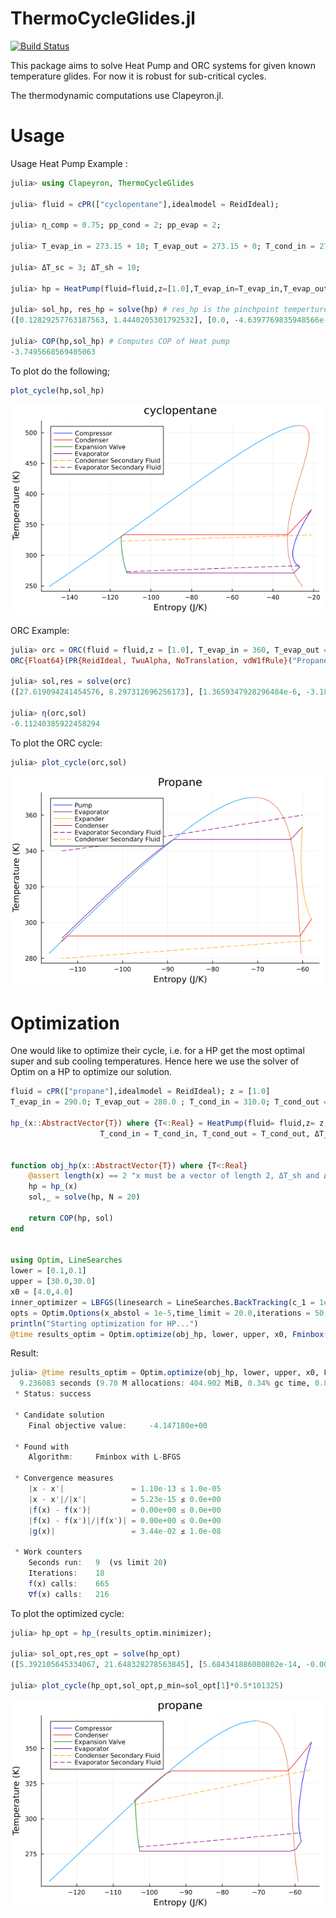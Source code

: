 # ThermoCycleGlides.jl

[![Build Status](https://github.com/Sush1090/ThermoCycleGlides.jl/actions/workflows/CI.yml/badge.svg?branch=main)](https://github.com/Sush1090/ThermoCycleGlides.jl/actions/workflows/CI.yml?query=branch%3Amain)

This package aims to solve Heat Pump and ORC systems for given known temperature glides. For now it is robust for sub-critical cycles. 

The thermodynamic computations use Clapeyron.jl. 

# Usage
Usage Heat Pump Example :

```julia
julia> using Clapeyron, ThermoCycleGlides

julia> fluid = cPR(["cyclopentane"],idealmodel = ReidIdeal);

julia> η_comp = 0.75; pp_cond = 2; pp_evap = 2;

julia> T_evap_in = 273.15 + 10; T_evap_out = 273.15 + 0; T_cond_in = 273.15 + 50;  T_cond_out = 273.15+60;

julia> ΔT_sc = 3; ΔT_sh = 10;

julia> hp = HeatPump(fluid=fluid,z=[1.0],T_evap_in=T_evap_in,T_evap_out = T_evap_out,T_cond_in = T_cond_in,T_cond_out=T_cond_out,η_comp=η_comp,pp_evap=pp_evap,pp_cond=pp_cond,ΔT_sc = ΔT_sc,ΔT_sh = ΔT_sh);

julia> sol_hp, res_hp = solve(hp) # res_hp is the pinchpoint temperture residue.
([0.12829257763187563, 1.4440205301792532], [0.0, -4.6397769835948566e-5])
 
julia> COP(hp,sol_hp) # Computes COP of Heat pump
-3.7495668569405063
```

To plot do the following;

```julia
plot_cycle(hp,sol_hp)
```

![HP_cyclopentane](Images/hp_cyclopentane.png)


ORC Example:

```julia
julia> orc = ORC(fluid = fluid,z = [1.0], T_evap_in = 360, T_evap_out = 340, T_cond_in = 280, T_cond_out = 290, η_expander = 0.75, η_pump = 0.8, ΔT_sh = 7.0, ΔT_sc= 3.0, pp_evap = 3.0, pp_cond = 3)
ORC{Float64}(PR{ReidIdeal, TwuAlpha, NoTranslation, vdW1fRule}("Propane"), [1.0], 360.0, 340.0, 7.0, 280.0, 290.0, 3.0, 0.8, 0.75, 3.0, 3.0)

julia> sol,res = solve(orc)
([27.619094241454576, 8.297312696256173], [1.3659347928296484e-6, -3.1898690622256254e-6])

julia> η(orc,sol)
-0.11240385922458294
```

To plot the ORC cycle: 

```julia
julia> plot_cycle(orc,sol)
```

![orc_propane](Images/orc_propane.png)

# Optimization

One would like to optimize their cycle, i.e. for a HP get the most optimal super and sub cooling temperatures. 
Hence here we use the solver of Optim on a HP to optimize our solution. 

```julia
fluid = cPR(["propane"],idealmodel = ReidIdeal); z = [1.0]
T_evap_in = 290.0; T_evap_out = 280.0 ; T_cond_in = 310.0; T_cond_out = 335.0; η_comp = 0.75; pp_evap = 3; pp_cond = 3; 

hp_(x::AbstractVector{T}) where {T<:Real} = HeatPump(fluid= fluid,z= z,T_evap_in= T_evap_in,T_evap_out = T_evap_out,ΔT_sh =  x[1], 
                    T_cond_in = T_cond_in, T_cond_out = T_cond_out, ΔT_sc = x[2], η_comp = η_comp, pp_evap = pp_evap, pp_cond = pp_cond)


function obj_hp(x::AbstractVector{T}) where {T<:Real}
    @assert length(x) == 2 "x must be a vector of length 2, ΔT_sh and ΔT_sc"
    hp = hp_(x)
    sol,_ = solve(hp, N = 20)

    return COP(hp, sol)
end


using Optim, LineSearches
lower = [0.1,0.1]
upper = [30.0,30.0] 
x0 = [4.0,4.0]
inner_optimizer = LBFGS(linesearch = LineSearches.BackTracking(c_1 = 1e-5,ρ_hi = 1.0))
opts = Optim.Options(x_abstol = 1e-5,time_limit = 20.0,iterations = 50,outer_iterations = 50)
println("Starting optimization for HP...")
@time results_optim = Optim.optimize(obj_hp, lower, upper, x0, Fminbox(inner_optimizer),autodiff = :forward,opts)
```


Result: 

```julia
julia> @time results_optim = Optim.optimize(obj_hp, lower, upper, x0, Fminbox(inner_optimizer),autodiff = :forward,opts)
  9.236083 seconds (9.70 M allocations: 404.902 MiB, 0.34% gc time, 0.86% compilation time: 85% of which was recompilation)
 * Status: success

 * Candidate solution
    Final objective value:     -4.147180e+00

 * Found with
    Algorithm:     Fminbox with L-BFGS

 * Convergence measures
    |x - x'|               = 1.10e-13 ≤ 1.0e-05
    |x - x'|/|x'|          = 5.23e-15 ≰ 0.0e+00
    |f(x) - f(x')|         = 0.00e+00 ≤ 0.0e+00
    |f(x) - f(x')|/|f(x')| = 0.00e+00 ≤ 0.0e+00
    |g(x)|                 = 3.44e-02 ≰ 1.0e-08

 * Work counters
    Seconds run:   9  (vs limit 20)
    Iterations:    18
    f(x) calls:    665
    ∇f(x) calls:   216
```

To plot the optimized cycle:

```julia
julia> hp_opt = hp_(results_optim.minimizer);

julia> sol_opt,res_opt = solve(hp_opt)
([5.392105645334067, 21.648328278563845], [5.684341886080802e-14, -0.0011278209551619511])

julia> plot_cycle(hp_opt,sol_opt,p_min=sol_opt[1]*0.5*101325)
```

![opt_hp](Images/opt_hp.png)